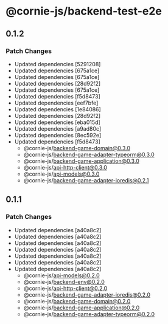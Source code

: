 # @cornie-js/backend-test-e2e

## 0.1.2

### Patch Changes

- Updated dependencies [5291208]
- Updated dependencies [675a1ce]
- Updated dependencies [675a1ce]
- Updated dependencies [28d92f2]
- Updated dependencies [675a1ce]
- Updated dependencies [f5d8473]
- Updated dependencies [eef7bfe]
- Updated dependencies [1e84086]
- Updated dependencies [28d92f2]
- Updated dependencies [eba015d]
- Updated dependencies [a9ad80c]
- Updated dependencies [8ec592e]
- Updated dependencies [f5d8473]
  - @cornie-js/backend-game-domain@0.3.0
  - @cornie-js/backend-game-adapter-typeorm@0.3.0
  - @cornie-js/backend-game-application@0.3.0
  - @cornie-js/api-http-client@0.3.0
  - @cornie-js/api-models@0.3.0
  - @cornie-js/backend-game-adapter-ioredis@0.2.1

## 0.1.1

### Patch Changes

- Updated dependencies [a40a8c2]
- Updated dependencies [a40a8c2]
- Updated dependencies [a40a8c2]
- Updated dependencies [a40a8c2]
- Updated dependencies [a40a8c2]
- Updated dependencies [a40a8c2]
- Updated dependencies [a40a8c2]
  - @cornie-js/api-models@0.2.0
  - @cornie-js/backend-env@0.2.0
  - @cornie-js/api-http-client@0.2.0
  - @cornie-js/backend-game-adapter-ioredis@0.2.0
  - @cornie-js/backend-game-domain@0.2.0
  - @cornie-js/backend-game-application@0.2.0
  - @cornie-js/backend-game-adapter-typeorm@0.2.0
